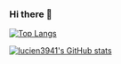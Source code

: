 ### Hi there 👋

[![Top Langs](https://github-readme-stats.vercel.app/api/top-langs/?username=lucien3941&layout=compact)](https://github.com/anuraghazra/github-readme-stats)

[![lucien3941's GitHub stats](https://github-readme-stats.vercel.app/api?username=lucien3941&count_private=true&show_icons=true)](https://github.com/anuraghazra/github-readme-stats)
